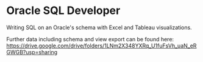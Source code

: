 # Oracle SQL Developer
Writing SQL on an Oracle's schema with Excel and Tableau visualizations.

Further data including schema and view export can be found here: https://drive.google.com/drive/folders/1LNm2X348YXRq_U1fuFsVh_uaN_eRGWGB?usp=sharing
